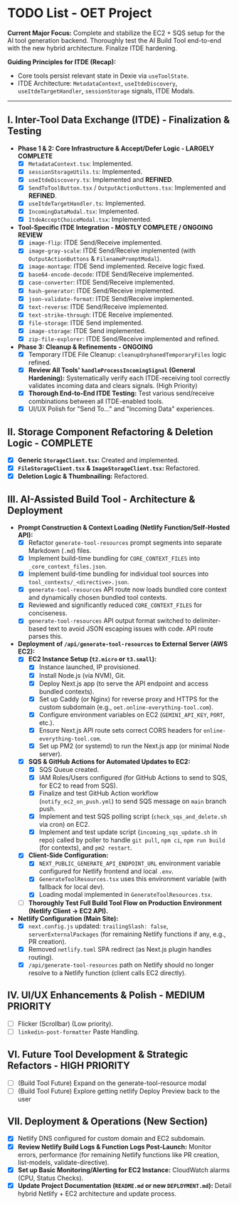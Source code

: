 # TODO List - OET Project

**Current Major Focus:** Complete and stabilize the EC2 + SQS setup for the AI tool generation backend. Thoroughly test the AI Build Tool end-to-end with the new hybrid architecture. Finalize ITDE hardening.

**Guiding Principles for ITDE (Recap):**

- Core tools persist relevant state in Dexie via `useToolState`.
- ITDE Architecture: `MetadataContext`, `useItdeDiscovery`, `useItdeTargetHandler`, `sessionStorage` signals, ITDE Modals.

---

## I. Inter-Tool Data Exchange (ITDE) - Finalization & Testing

- **Phase 1 & 2: Core Infrastructure & Accept/Defer Logic - LARGELY COMPLETE**
  - [x] `MetadataContext.tsx`: Implemented.
  - [x] `sessionStorageUtils.ts`: Implemented.
  - [x] `useItdeDiscovery.ts`: Implemented and **REFINED**.
  - [x] `SendToToolButton.tsx` / `OutputActionButtons.tsx`: Implemented and **REFINED**.
  - [x] `useItdeTargetHandler.ts`: Implemented.
  - [x] `IncomingDataModal.tsx`: Implemented.
  - [x] `ItdeAcceptChoiceModal.tsx`: Implemented.
- **Tool-Specific ITDE Integration - MOSTLY COMPLETE / ONGOING REVIEW**
  - [x] `image-flip`: ITDE Send/Receive implemented.
  - [x] `image-gray-scale`: ITDE Send/Receive implemented (with `OutputActionButtons` & `FilenamePromptModal`).
  - [x] `image-montage`: ITDE Send implemented. Receive logic fixed.
  - [x] `base64-encode-decode`: ITDE Send/Receive implemented.
  - [x] `case-converter`: ITDE Send/Receive implemented.
  - [x] `hash-generator`: ITDE Send/Receive implemented.
  - [x] `json-validate-format`: ITDE Send/Receive implemented.
  - [x] `text-reverse`: ITDE Send/Receive implemented.
  - [x] `text-strike-through`: ITDE Receive implemented.
  - [x] `file-storage`: ITDE Send implemented.
  - [x] `image-storage`: ITDE Send implemented.
  - [x] `zip-file-explorer`: ITDE Send/Receive implemented and refined.
- **Phase 3: Cleanup & Refinements - ONGOING**
  - [x] Temporary ITDE File Cleanup: `cleanupOrphanedTemporaryFiles` logic refined.
  - [x] **Review All Tools' `handleProcessIncomingSignal` (General Hardening):** Systematically verify each ITDE-receiving tool correctly validates incoming data and clears signals. (High Priority)
  - [x] **Thorough End-to-End ITDE Testing:** Test various send/receive combinations between all ITDE-enabled tools.
  - [x] UI/UX Polish for "Send To..." and "Incoming Data" experiences.

## II. Storage Component Refactoring & Deletion Logic - COMPLETE

- [x] **Generic `StorageClient.tsx`:** Created and implemented.
- [x] **`FileStorageClient.tsx` & `ImageStorageClient.tsx`:** Refactored.
- [x] **Deletion Logic & Thumbnailing:** Refactored.

## III. AI-Assisted Build Tool - Architecture & Deployment

- **Prompt Construction & Context Loading (Netlify Function/Self-Hosted API):**
  - [x] Refactor `generate-tool-resources` prompt segments into separate Markdown (`.md`) files.
  - [x] Implement build-time bundling for `CORE_CONTEXT_FILES` into `_core_context_files.json`.
  - [x] Implement build-time bundling for individual tool sources into `tool_contexts/_<directive>.json`.
  - [x] `generate-tool-resources` API route now loads bundled core context and dynamically chosen bundled tool contexts.
  - [x] Reviewed and significantly reduced `CORE_CONTEXT_FILES` for conciseness.
  - [x] `generate-tool-resources` API output format switched to delimiter-based text to avoid JSON escaping issues with code. API route parses this.
- **Deployment of `/api/generate-tool-resources` to External Server (AWS EC2):**
  - [x] **EC2 Instance Setup (`t2.micro` or `t3.small`):**
    - [x] Instance launched, IP provisioned.
    - [x] Install Node.js (via NVM), Git.
    - [x] Deploy Next.js app (to serve the API endpoint and access bundled contexts).
    - [x] Set up Caddy (or Nginx) for reverse proxy and HTTPS for the custom subdomain (e.g., `oet.online-everything-tool.com`).
    - [x] Configure environment variables on EC2 (`GEMINI_API_KEY`, `PORT`, etc.).
    - [x] Ensure Next.js API route sets correct CORS headers for `online-everything-tool.com`.
    - [x] Set up PM2 (or systemd) to run the Next.js app (or minimal Node server).
  - [x] **SQS & GitHub Actions for Automated Updates to EC2:**
    - [x] SQS Queue created.
    - [x] IAM Roles/Users configured (for GitHub Actions to send to SQS, for EC2 to read from SQS).
    - [x] Finalize and test GitHub Action workflow (`notify_ec2_on_push.yml`) to send SQS message on `main` branch push.
    - [x] Implement and test SQS polling script (`check_sqs_and_delete.sh` via cron) on EC2.
    - [x] Implement and test update script (`incoming_sqs_update.sh` in repo) called by poller to handle `git pull`, `npm ci`, `npm run build` (for contexts), and `pm2 restart`.
  - [x] **Client-Side Configuration:**
    - [x] `NEXT_PUBLIC_GENERATE_API_ENDPOINT_URL` environment variable configured for Netlify frontend and local `.env`.
    - [x] `GenerateToolResources.tsx` uses this environment variable (with fallback for local dev).
    - [x] Loading modal implemented in `GenerateToolResources.tsx`.
  - [ ] **Thoroughly Test Full Build Tool Flow on Production Environment (Netlify Client -> EC2 API).**
- **Netlify Configuration (Main Site):**
  - [x] `next.config.js` updated: `trailingSlash: false`, `serverExternalPackages` (for remaining Netlify functions if any, e.g., PR creation).
  - [x] Removed `netlify.toml` SPA redirect (as Next.js plugin handles routing).
  - [x] `/api/generate-tool-resources` path on Netlify should no longer resolve to a Netlify function (client calls EC2 directly).

## IV. UI/UX Enhancements & Polish - MEDIUM PRIORITY

- [ ] Flicker (Scrollbar) (Low priority).
- [ ] `linkedin-post-formatter` Paste Handling.

## VI. Future Tool Development & Strategic Refactors - HIGH PRIORITY

- [ ] (Build Tool Future) Expand on the generate-tool-resource modal
- [ ] (Build Tool Future) Explore getting netlify Deploy Preview back to the user

## VII. Deployment & Operations (New Section)

- [x] Netlify DNS configured for custom domain and EC2 subdomain.
- [x] **Review Netlify Build Logs & Function Logs Post-Launch:** Monitor errors, performance (for remaining Netlify functions like PR creation, list-models, validate-directive).
- [x] **Set up Basic Monitoring/Alerting for EC2 Instance:** CloudWatch alarms (CPU, Status Checks).
- [x] **Update Project Documentation (`README.md` or new `DEPLOYMENT.md`):** Detail hybrid Netlify + EC2 architecture and update process.
